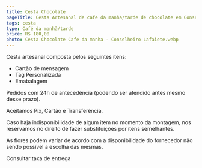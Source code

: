 ```yaml
---
title: Cesta Chocolate
pageTitle: Cesta Artesanal de cafe da manha/tarde de chocolate em Conselheiro Lafaiete MG | Memorare Cestas
tags: cesta
type: Café da manhã/tarde
price: R$ 180,00
photo: Cesta Chocolate Cafe da manha - Conselheiro Lafaiete.webp
---
```

Cesta artesanal composta pelos seguintes itens:

- Cartão de mensagem
- Tag Personalizada
- Emabalagem


Pedidos com 24h de antecedência (podendo ser atendido antes mesmo desse prazo). 

Aceitamos Pix, Cartão e Transferência. 

Caso haja indisponibilidade de algum item no momento da montagem, nos reservamos no direito de fazer substituições por itens semelhantes. 

As flores podem variar de acordo com a disponibilidade do fornecedor não sendo possível a escolha das mesmas. 

Consultar taxa de entrega